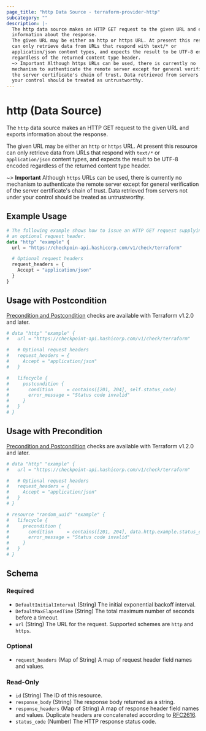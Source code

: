 ```yaml
---
page_title: "http Data Source - terraform-provider-http"
subcategory: ""
description: |-
  The http data source makes an HTTP GET request to the given URL and exports
  information about the response.
  The given URL may be either an http or https URL. At present this resource
  can only retrieve data from URLs that respond with text/* or
  application/json content types, and expects the result to be UTF-8 encoded
  regardless of the returned content type header.
  ~> Important Although https URLs can be used, there is currently no
  mechanism to authenticate the remote server except for general verification of
  the server certificate's chain of trust. Data retrieved from servers not under
  your control should be treated as untrustworthy.
---
```


# http (Data Source)

The `http` data source makes an HTTP GET request to the given URL and exports
information about the response.

The given URL may be either an `http` or `https` URL. At present this resource
can only retrieve data from URLs that respond with `text/*` or
`application/json` content types, and expects the result to be UTF-8 encoded
regardless of the returned content type header.

~> **Important** Although `https` URLs can be used, there is currently no
mechanism to authenticate the remote server except for general verification of
the server certificate's chain of trust. Data retrieved from servers not under
your control should be treated as untrustworthy.

## Example Usage

```terraform
# The following example shows how to issue an HTTP GET request supplying
# an optional request header.
data "http" "example" {
  url = "https://checkpoin-api.hashicorp.com/v1/check/terraform"

  # Optional request headers
  request_headers = {
    Accept = "application/json"
  }
}
```

## Usage with Postcondition

[Precondition and Postcondition](https://www.terraform.io/language/expressions/custom-conditions)
checks are available with Terraform v1.2.0 and later.

```terraform
# data "http" "example" {
#   url = "https://checkpoint-api.hashicorp.com/v1/check/terraform"

#   # Optional request headers
#   request_headers = {
#     Accept = "application/json"
#   }

#   lifecycle {
#     postcondition {
#       condition     = contains([201, 204], self.status_code)
#       error_message = "Status code invalid"
#     }
#   }
# }
```

## Usage with Precondition

[Precondition and Postcondition](https://www.terraform.io/language/expressions/custom-conditions)
checks are available with Terraform v1.2.0 and later.

```terraform
# data "http" "example" {
#   url = "https://checkpoint-api.hashicorp.com/v1/check/terraform"

#   # Optional request headers
#   request_headers = {
#     Accept = "application/json"
#   }
# }

# resource "random_uuid" "example" {
#   lifecycle {
#     precondition {
#       condition     = contains([201, 204], data.http.example.status_code)
#       error_message = "Status code invalid"
#     }
#   }
# }
```

<!-- schema generated by tfplugindocs -->
## Schema

### Required

- `DefaultInitialInterval` (String) The initial exponential backoff interval.
- `DefaultMaxElapsedTime` (String) The total maximum number of seconds before a timeout.
- `url` (String) The URL for the request. Supported schemes are `http` and `https`.

### Optional

- `request_headers` (Map of String) A map of request header field names and values.

### Read-Only

- `id` (String) The ID of this resource.
- `response_body` (String) The response body returned as a string.
- `response_headers` (Map of String) A map of response header field names and values. Duplicate headers are concatenated according to [RFC2616](https://www.w3.org/Protocols/rfc2616/rfc2616-sec4.html#sec4.2).
- `status_code` (Number) The HTTP response status code.
